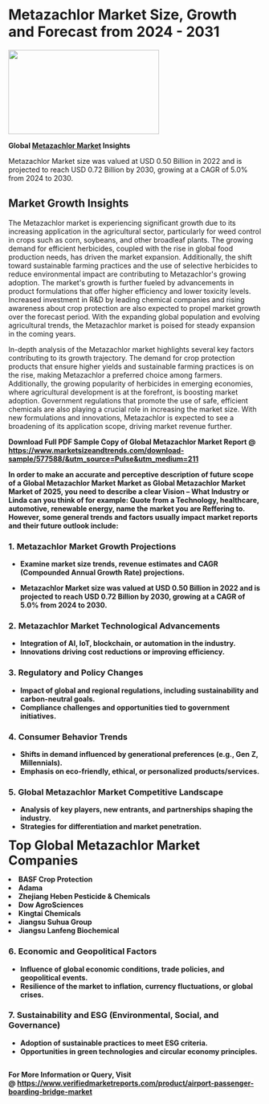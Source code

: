 <H1>Metazachlor Market Size, Growth and Forecast from 2024 - 2031</H1><img class="aligncenter size-medium wp-image-584254" src="https://thirdeyenews.in/wp-content/uploads/2024/09/Global-Market-Research-300x168.jpeg" alt="" width="300" height="168" /><p><strong>Global&nbsp;<a href="https://www.marketsizeandtrends.com/download-sample/577588/&amp;utm_source=Pulse&amp;utm_medium=211">Metazachlor Market</a> Insights</strong></p><p>Metazachlor Market size was valued at USD 0.50 Billion in 2022 and is projected to reach USD 0.72 Billion by 2030, growing at a CAGR of 5.0% from 2024 to 2030.</p><p><h2>Market Growth Insights</h2> <p>The Metazachlor market is experiencing significant growth due to its increasing application in the agricultural sector, particularly for weed control in crops such as corn, soybeans, and other broadleaf plants. The growing demand for efficient herbicides, coupled with the rise in global food production needs, has driven the market expansion. Additionally, the shift toward sustainable farming practices and the use of selective herbicides to reduce environmental impact are contributing to Metazachlor's growing adoption. The market's growth is further fueled by advancements in product formulations that offer higher efficiency and lower toxicity levels. Increased investment in R&D by leading chemical companies and rising awareness about crop protection are also expected to propel market growth over the forecast period. With the expanding global population and evolving agricultural trends, the Metazachlor market is poised for steady expansion in the coming years.</p> <p><strong></strong></p> <p>In-depth analysis of the Metazachlor market highlights several key factors contributing to its growth trajectory. The demand for crop protection products that ensure higher yields and sustainable farming practices is on the rise, making Metazachlor a preferred choice among farmers. Additionally, the growing popularity of herbicides in emerging economies, where agricultural development is at the forefront, is boosting market adoption. Government regulations that promote the use of safe, efficient chemicals are also playing a crucial role in increasing the market size. With new formulations and innovations, Metazachlor is expected to see a broadening of its application scope, driving market revenue further.</p> <p><strong></p><p><span class=""><strong>Download Full PDF Sample Copy of Global Metazachlor Market Report</strong> @ <a href="https://www.marketsizeandtrends.com/download-sample/577588/&amp;utm_source=Pulse&amp;utm_medium=211" target="_blank">https://www.marketsizeandtrends.com/download-sample/577588/&amp;utm_source=Pulse&amp;utm_medium=211</a></span></p><p>In order to make an accurate and perceptive description of future scope of a Global&nbsp;Metazachlor Market Market as Global&nbsp;Metazachlor Market Market of 2025, you need to describe a clear Vision &ndash; What Industry or Linda can you think of for example: Quote from a Technology, healthcare, automotive, renewable energy, name the market you are Reffering to. However, some general trends and factors usually impact market reports and their future outlook include:</p><h3>1.&nbsp;<strong>Metazachlor Market Growth Projections</strong></h3><ul><li>Examine market size trends, revenue estimates and CAGR (Compounded Annual Growth Rate) projections.</li><li><p>Metazachlor Market size was valued at USD 0.50 Billion in 2022 and is projected to reach USD 0.72 Billion by 2030, growing at a CAGR of 5.0% from 2024 to 2030.</p></li></ul><h3>2.&nbsp;<strong>Metazachlor Market Technological Advancements</strong></h3><ul><li>Integration of AI, IoT, blockchain, or automation in the industry.</li><li>Innovations driving cost reductions or improving efficiency.</li></ul><h3>3.&nbsp;<strong>Regulatory and Policy Changes</strong></h3><ul><li>Impact of global and regional regulations, including sustainability and carbon-neutral goals.</li><li>Compliance challenges and opportunities tied to government initiatives.</li></ul><h3>4.&nbsp;<strong>Consumer Behavior Trends</strong></h3><ul><li>Shifts in demand influenced by generational preferences (e.g., Gen Z, Millennials).</li><li>Emphasis on eco-friendly, ethical, or personalized products/services.</li></ul><h3>5.&nbsp;<strong>Global Metazachlor Market Competitive Landscape</strong></h3><ul><li>Analysis of key players, new entrants, and partnerships shaping the industry.</li><li>Strategies for differentiation and market penetration.</li></ul><p data-pm-slice="1 1 []"><span style="color: inherit; font-family: inherit; font-size: 25px;">Top Global Metazachlor Market Companies</span></p><div class="" data-test-id=""><p><li>BASF Crop Protection</li><li> Adama</li><li> Zhejiang Heben Pesticide & Chemicals</li><li> Dow AgroSciences</li><li> Kingtai Chemicals</li><li> Jiangsu Suhua Group</li><li> Jiangsu Lanfeng Biochemical</li></p></div><h3>6.&nbsp;<strong>Economic and Geopolitical Factors</strong></h3><ul><li>Influence of global economic conditions, trade policies, and geopolitical events.</li><li>Resilience of the market to inflation, currency fluctuations, or global crises.</li></ul><h3>7.&nbsp;<strong>Sustainability and ESG (Environmental, Social, and Governance)</strong></h3><ul><li>Adoption of sustainable practices to meet ESG criteria.</li><li>Opportunities in green technologies and circular economy principles.</li></ul><h2><strong style="font-size: 14px;">For More Information or Query, Visit @&nbsp;</strong><a style="background-color: #ffffff; font-size: 14px;" href="https://www.marketsizeandtrends.com/report/metazachlor-market/" target="_blank">https://www.verifiedmarketreports.com/product/airport-passenger-boarding-bridge-market</a></h2>
